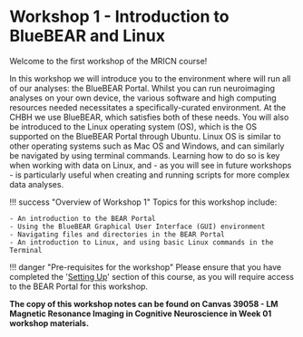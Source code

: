 # Workshop 1 - Introduction to BlueBEAR and Linux

Welcome to the first workshop of the MRICN course!

In this workshop we will introduce you to the environment where will run all of our analyses: the BlueBEAR Portal. Whilst you can run neuroimaging analyses on your own device, the various software and high computing resources needed necessitates a specifically-curated environment. At the CHBH we use BlueBEAR, which satisfies both of these needs. You will also be introduced to the Linux operating system (OS), which is the OS supported on the BlueBEAR Portal through Ubuntu. 
Linux OS is similar to other operating systems such as Mac OS and Windows, and can similarly be navigated by using terminal commands. Learning how to do so is key when working with data on Linux, and - as you will see in future workshops - is particularly useful when creating and running scripts for more complex data analyses.

!!! success "Overview of Workshop 1"
    Topics for this workshop include:

    - An introduction to the BEAR Portal
    - Using the BlueBEAR Graphical User Interface (GUI) environment
    - Navigating files and directories in the BEAR Portal
    - An introduction to Linux, and using basic Linux commands in the Terminal

!!! danger "Pre-requisites for the workshop"
    Please ensure that you have completed the '[Setting Up](https://chbh-opensource.github.io/mri-on-bear-edu/setting-up/)' section of this course, as you will require access to the BEAR Portal for this workshop.

<b>The copy of this workshop notes can be found on Canvas 39058 - LM Magnetic Resonance Imaging in Cognitive Neuroscience in Week 01 workshop materials.</b>